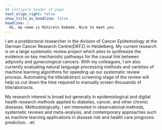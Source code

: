 ```yaml
---
## Configure header of page
text_align_right: false
show_title_as_headline: false
headline: |
  Hi, my name is Mihiretu Kebede. Nice to meet you.
---
```


<!-- this is a subheadline -->
I am a postdoctoral researcher in the division of Cancer Epidemiology at the German Cancer Research Centre(DKFZ) in Heidelberg. My current research is on a large systematic review project which aims to synthesize the evidence on key mechanistic pathways for the causal link between adiposity and gynecological cancers. With my colleagues, I am also currently evaluating natural language processing methods and varieties of machine learning algorithms for speeding up our systematic review process. Automating the title/abstract screening stage of the review will help us cut down the time required to manually screen thousands of title/abstracts. 

My research interest is broad but generally in epidemiological and digital health research methods applied to diabetes, cancer, and other chronic diseases. Methodologically, I am interested in observational methods, systematic reviews and meta-analysis, and contemporary approaches such as machine learning applications in disease risk and health care prognosis prediction.. :et:
